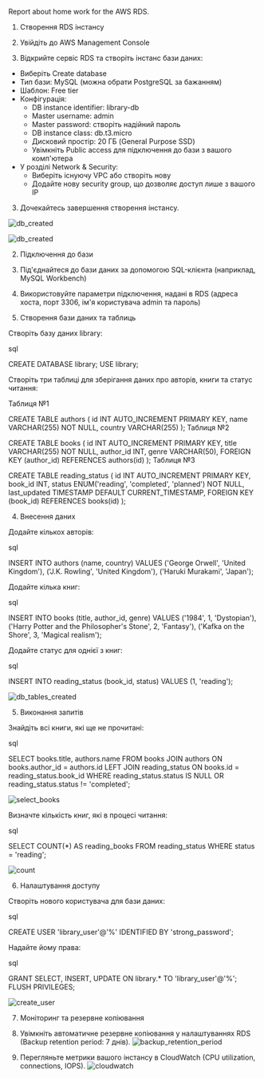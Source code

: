 Report about home work for the AWS RDS.

1. Створення RDS інстансу

1. Увійдіть до AWS Management Console
2. Відкрийте сервіс RDS та створіть інстанс бази даних:
  * Виберіть Create database
  * Тип бази: MySQL (можна обрати PostgreSQL за бажанням)
  * Шаблон: Free tier
  * Конфігурація:
    * DB instance identifier: library-db
    * Master username: admin
    * Master password: створіть надійний пароль
    * DB instance class: db.t3.micro
    * Дисковий простір: 20 ГБ (General Purpose SSD)
    * Увімкніть Public access для підключення до бази з вашого комп'ютера
  * У розділі Network & Security:
    * Виберіть існуючу VPC або створіть нову
    * Додайте нову security group, що дозволяє доступ лише з вашого IP
3. Дочекайтесь завершення створення інстансу.

![db_created](images/01_AWS_RDS_db_created.jpg)

![db_created](images/02_AWS_RDS_db_created.jpg)

2. Підключення до бази

1. Під'єднайтеся до бази даних за допомогою SQL-клієнта (наприклад, MySQL Workbench)
2. Використовуйте параметри підключення, надані в RDS (адреса хоста, порт 3306, ім'я користувача admin та пароль)

3. Створення бази даних та таблиць

Створіть базу даних library:

sql

CREATE DATABASE library;
USE library;

Створіть три таблиці для зберігання даних про авторів, книги та статус читання:

Таблиця №1

CREATE TABLE authors (
    id INT AUTO_INCREMENT PRIMARY KEY,
    name VARCHAR(255) NOT NULL,
    country VARCHAR(255)
);
Таблиця №2

CREATE TABLE books (
    id INT AUTO_INCREMENT PRIMARY KEY,
    title VARCHAR(255) NOT NULL,
    author_id INT,
    genre VARCHAR(50),
    FOREIGN KEY (author_id) REFERENCES authors(id)
);
Таблиця №3

CREATE TABLE reading_status (
    id INT AUTO_INCREMENT PRIMARY KEY,
    book_id INT,
    status ENUM('reading', 'completed', 'planned') NOT NULL,
    last_updated TIMESTAMP DEFAULT CURRENT_TIMESTAMP,
    FOREIGN KEY (book_id) REFERENCES books(id)
);

4. Внесення даних

Додайте кількох авторів:

sql

INSERT INTO authors (name, country) VALUES 
('George Orwell', 'United Kingdom'),
('J.K. Rowling', 'United Kingdom'),
('Haruki Murakami', 'Japan');

Додайте кілька книг:

sql

INSERT INTO books (title, author_id, genre) VALUES 
('1984', 1, 'Dystopian'),
('Harry Potter and the Philosopher\'s Stone', 2, 'Fantasy'),
('Kafka on the Shore', 3, 'Magical realism');

Додайте статус для однієї з книг:

sql

INSERT INTO reading_status (book_id, status) VALUES 
(1, 'reading');

![db_tables_created](images/03_AWS_RDS_db_tables_created.jpg)

5. Виконання запитів

Знайдіть всі книги, які ще не прочитані:

sql

SELECT books.title, authors.name 
FROM books
JOIN authors ON books.author_id = authors.id
LEFT JOIN reading_status ON books.id = reading_status.book_id
WHERE reading_status.status IS NULL OR reading_status.status != 'completed';

![select_books](images/04_AWS_RDS_select_books.jpg)

Визначте кількість книг, які в процесі читання:

sql

SELECT COUNT(*) AS reading_books
FROM reading_status
WHERE status = 'reading';

![count](images/05_AWS_RDS_count.jpg)

6. Налаштування доступу

Створіть нового користувача для бази даних:

sql

CREATE USER 'library_user'@'%' IDENTIFIED BY 'strong_password';

Надайте йому права:

sql

GRANT SELECT, INSERT, UPDATE ON library.* TO 'library_user'@'%';
FLUSH PRIVILEGES;

![create_user](images/06_AWS_RDS_create_user.jpg)

7. Моніторинг та резервне копіювання

1. Увімкніть автоматичне резервне копіювання у налаштуваннях RDS (Backup retention period: 7 днів).
![backup_retention_period](images/07_AWS_RDS_backup_retention_period.jpg)

2. Перегляньте метрики вашого інстансу в CloudWatch (CPU utilization, connections, IOPS).
![cloudwatch](images/08_AWS_RDS_cloudwatch.jpg)


